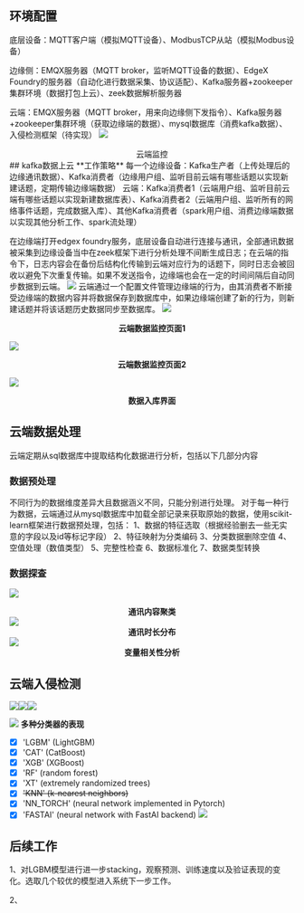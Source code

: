 ## 环境配置
底层设备：MQTT客户端（模拟MQTT设备）、ModbusTCP从站（模拟Modbus设备）

边缘侧：EMQX服务器（MQTT broker，监听MQTT设备的数据）、EdgeX Foundry的服务器（自动化进行数据采集、协议适配）、Kafka服务器+zookeeper集群环境（数据打包上云）、zeek数据解析服务器

云端：EMQX服务器（MQTT broker，用来向边缘侧下发指令）、Kafka服务器+zookeeper集群环境（获取边缘端的数据）、mysql数据库（消费kafka数据）、入侵检测框架（待实现）
![](assets/云端功能-4f1ff17d.png)
<center>云端监控</center>
## kafka数据上云
**工作策略**
每一个边缘设备：Kafka生产者（上传处理后的边缘通讯数据）、Kafka消费者（边缘用户组、监听目前云端有哪些话题以实现新建话题，定期传输边缘端数据）
云端：Kafka消费者1（云端用户组、监听目前云端有哪些话题以实现新建数据库表）、Kafka消费者2（云端用户组、监听所有的网络事件话题，完成数据入库）、其他Kafka消费者（spark用户组、消费边缘端数据以实现其他分析工作、spark流处理）

在边缘端打开edgex foundry服务，底层设备自动进行连接与通讯，全部通讯数据被采集到边缘设备当中在zeek框架下进行分析处理不间断生成日志；在云端的指令下，日志内容会在备份后结构化传输到云端对应行为的话题下，同时日志会被回收以避免下次重复传输。如果不发送指令，边缘端也会在一定的时间间隔后自动同步数据到云端。
![](assets/云端功能-064bf4d5.png)
云端通过一个配置文件管理边缘端的行为，由其消费者不断接受边缘端的数据内容并将数据保存到数据库中，如果边缘端创建了新的行为，则新建话题并将该话题历史数据同步至数据库。
![](assets/云端功能-03ec3d4b.png)
**<center>云端数据监控页面1</center>**

![](assets/云端功能-7ac2488b.png)
**<center>云端数据监控页面2</center>**

![](assets/云端功能-08f00c08.png)
**<center>数据入库界面</center>**
## 云端数据处理
云端定期从sql数据库中提取结构化数据进行分析，包括以下几部分内容
### 数据预处理
不同行为的数据维度差异大且数据涵义不同，只能分别进行处理。
对于每一种行为数据，云端通过从mysql数据库中加载全部记录来获取原始的数据，使用scikit-learn框架进行数据预处理，包括：
1、数据的特征选取（根据经验删去一些无实意的字段以及id等标记字段）
2、特征映射为分类编码
3、分类数据删除空值
4、空值处理（数值类型）
5、完整性检查
6、数据标准化
7、数据类型转换
### 数据探查
![](assets/云端功能-2af8a692.png)
**<center>通讯内容聚类</center>**
![](assets/云端功能-50f10f1b.png)
**<center>通讯时长分布</center>**
![](assets/云端功能-f21b3c63.png)
**<center>变量相关性分析</center>**
###
## 云端入侵检测
![](assets/云端功能-f2d16739.png)![](assets/云端功能-c0fa7e0a.png)![](assets/云端功能-c4204401.png)

![](assets/云端功能-25103b89.png)
**多种分类器的表现**

  - [x] 'LGBM' (LightGBM)
  - [x]  'CAT' (CatBoost)
  - [x]  'XGB' (XGBoost)
  - [x]  'RF' (random forest)
  - [x]  'XT' (extremely randomized trees)
  - [x]  ~~'KNN' (k-nearest neighbors)~~
  - [x]  'NN_TORCH' (neural network implemented in Pytorch)
  - [x]  'FASTAI' (neural network with FastAI backend)
![](assets/云端功能-6169b92f.png)

## 后续工作
1、对LGBM模型进行进一步stacking，观察预测、训练速度以及验证表现的变化。选取几个较优的模型进入系统下一步工作。

2、
